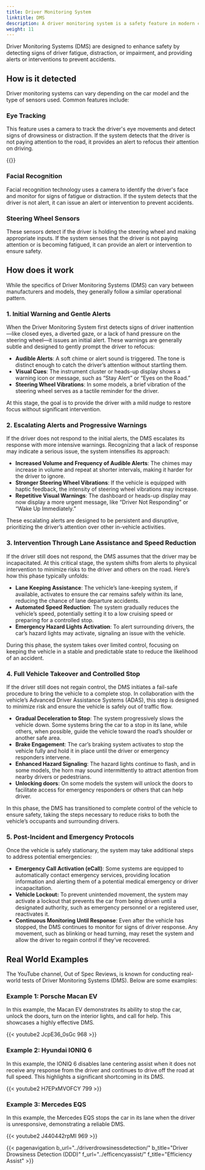 ```yaml
---
title: Driver Monitoring System
linktitle: DMS
description: A driver monitoring system is a safety feature in modern cars that uses sensors and cameras to monitor the driver's behavior and attention while driving. 
weight: 11
---
```

<!-- markdownlint-disable MD033 -->

Driver Monitoring Systems (DMS) are designed to enhance safety by detecting signs of driver fatigue, distraction, or impairment, and providing alerts or interventions to prevent accidents.

## How is it detected

Driver monitoring systems can vary depending on the car model and the type of sensors used. Common features include:

### Eye Tracking

This feature uses a camera to track the driver's eye movements and detect signs of drowsiness or distraction. If the system detects that the driver is not paying attention to the road, it provides an alert to refocus their attention on driving.

{{<evkxdisplayaddarticle />}}

### Facial Recognition

Facial recognition technology uses a camera to identify the driver's face and monitor for signs of fatigue or distraction. If the system detects that the driver is not alert, it can issue an alert or intervention to prevent accidents.

### Steering Wheel Sensors

These sensors detect if the driver is holding the steering wheel and making appropriate inputs. If the system senses that the driver is not paying attention or is becoming fatigued, it can provide an alert or intervention to ensure safety.


## How does it work

While the specifics of Driver Monitoring Systems (DMS) can vary between manufacturers and models, they generally follow a similar operational pattern.

### 1. Initial Warning and Gentle Alerts

When the Driver Monitoring System first detects signs of driver inattention—like closed eyes, a diverted gaze, or a lack of hand pressure on the steering wheel—it issues an initial alert. These warnings are generally subtle and designed to gently prompt the driver to refocus:

- **Audible Alerts**: A soft chime or alert sound is triggered. The tone is distinct enough to catch the driver’s attention without startling them.
- **Visual Cues**: The instrument cluster or heads-up display shows a warning icon or message, such as “Stay Alert” or “Eyes on the Road.”
- **Steering Wheel Vibrations**: In some models, a brief vibration of the steering wheel serves as a tactile reminder for the driver.

At this stage, the goal is to provide the driver with a mild nudge to restore focus without significant intervention.

### 2. Escalating Alerts and Progressive Warnings

If the driver does not respond to the initial alerts, the DMS escalates its response with more intensive warnings. Recognizing that a lack of response may indicate a serious issue, the system intensifies its approach:

- **Increased Volume and Frequency of Audible Alerts**: The chimes may increase in volume and repeat at shorter intervals, making it harder for the driver to ignore.
- **Stronger Steering Wheel Vibrations**: If the vehicle is equipped with haptic feedback, the intensity of steering wheel vibrations may increase.
- **Repetitive Visual Warnings**: The dashboard or heads-up display may now display a more urgent message, like “Driver Not Responding” or “Wake Up Immediately.”

These escalating alerts are designed to be persistent and disruptive, prioritizing the driver’s attention over other in-vehicle activities.

### 3. Intervention Through Lane Assistance and Speed Reduction

If the driver still does not respond, the DMS assumes that the driver may be incapacitated. At this critical stage, the system shifts from alerts to physical intervention to minimize risks to the driver and others on the road. Here’s how this phase typically unfolds:

- **Lane Keeping Assistance**: The vehicle’s lane-keeping system, if available, activates to ensure the car remains safely within its lane, reducing the chance of lane departure accidents.
- **Automated Speed Reduction**: The system gradually reduces the vehicle’s speed, potentially setting it to a low cruising speed or preparing for a controlled stop.
- **Emergency Hazard Lights Activation**: To alert surrounding drivers, the car’s hazard lights may activate, signaling an issue with the vehicle.
  
During this phase, the system takes over limited control, focusing on keeping the vehicle in a stable and predictable state to reduce the likelihood of an accident.

### 4. Full Vehicle Takeover and Controlled Stop

If the driver still does not regain control, the DMS initiates a fail-safe procedure to bring the vehicle to a complete stop. In collaboration with the vehicle’s Advanced Driver Assistance Systems (ADAS), this step is designed to minimize risk and ensure the vehicle is safely out of traffic flow.

- **Gradual Deceleration to Stop**: The system progressively slows the vehicle down. Some systems bring the car to a stop in its lane, while others, when possible, guide the vehicle toward the road’s shoulder or another safe area.
- **Brake Engagement**: The car’s braking system activates to stop the vehicle fully and hold it in place until the driver or emergency responders intervene.
- **Enhanced Hazard Signaling**: The hazard lights continue to flash, and in some models, the horn may sound intermittently to attract attention from nearby drivers or pedestrians.
- **Unlocking doors**: On some models the system will unlock the doors to facilitate access for emergency responders or others that can help driver. 

In this phase, the DMS has transitioned to complete control of the vehicle to ensure safety, taking the steps necessary to reduce risks to both the vehicle’s occupants and surrounding drivers.

### 5. Post-Incident and Emergency Protocols

Once the vehicle is safely stationary, the system may take additional steps to address potential emergencies:

- **Emergency Call Activation (eCall)**: Some systems are equipped to automatically contact emergency services, providing location information and alerting them of a potential medical emergency or driver incapacitation.
- **Vehicle Lockout:** To prevent unintended movement, the system may activate a lockout that prevents the car from being driven until a designated authority, such as emergency personnel or a registered user, reactivates it.
- **Continuous Monitoring Until Response**: Even after the vehicle has stopped, the DMS continues to monitor for signs of driver response. Any movement, such as blinking or head turning, may reset the system and allow the driver to regain control if they’ve recovered.
  

## Real World Examples

The YouTube channel, Out of Spec Reviews, is known for conducting real-world tests of Driver Monitoring Systems (DMS). Below are some examples:

### Example 1: Porsche Macan EV

In this example, the Macan EV demonstrates its ability to stop the car, unlock the doors, turn on the interior lights, and call for help. This showcases a highly effective DMS.

{{< youtube2 JcpE36_0sGc 968 >}}

### Example 2: Hyundai IONIQ 6

In this example, the IONIQ 6 disables lane centering assist when it does not receive any response from the driver and continues to drive off the road at full speed. This highlights a significant shortcoming in its DMS.

{{< youtube2 H7EPxMVOFCY 799 >}}

### Example 3: Mercedes EQS

In this example, the Mercedes EQS stops the car in its lane when the driver is unresponsive, demonstrating a reliable DMS.

{{< youtube2 J440442rpMI 969 >}}

{{< pagenavigation b_url="../driverdrowsinessdetection/" b_title="Driver Drowsiness Detection (DDD)" f_url="../efficencyassist/" f_title="Efficiency Assist" >}}